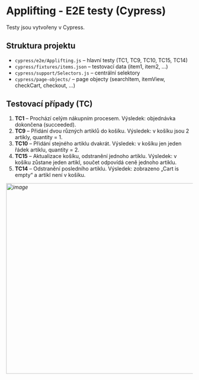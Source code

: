 # Applifting - E2E testy (Cypress)

Testy jsou vytvořeny v Cypress.

## Struktura projektu
- `cypress/e2e/Applifting.js` – hlavní testy (TC1, TC9, TC10, TC15, TC14)  
- `cypress/fixtures/items.json` – testovací data (item1, item2, …)  
- `cypress/support/Selectors.js` – centrální selektory  
- `cypress/page-objects/` – page objecty (searchItem, itemView, checkCart, checkout, …)

## Testovací případy (TC)
1. **TC1** – Prochází celým nákupním procesem. Výsledek: objednávka dokončena (succeeded).  
2. **TC9** – Přidání dvou různých artiklů do košíku. Výsledek: v košíku jsou 2 artikly, quantity = 1.  
3. **TC10** – Přidání stejného artiklu dvakrát. Výsledek: v košíku jen jeden řádek artiklu, quantity = 2.  
4. **TC15** – Aktualizace košíku, odstranění jednoho artiklu. Výsledek: v košíku zůstane jeden artikl, součet odpovídá ceně jednoho artiklu.  
5. **TC14** – Odstranění posledního artiklu. Výsledek: zobrazeno „Cart is empty“ a artikl není v košíku.


<i> <img width="780" height="515" alt="image" src="https://github.com/user-attachments/assets/7bb28164-2703-45dd-84d6-10a5e24fe8f6" />
 </i>
